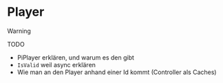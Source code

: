 <div class="article">

# Player

> [!WARNING]
> TODO

* PiPlayer erklären, und warum es den gibt
* `IsValid` weil async erklären
* Wie man an den Player anhand  einer Id kommt (Controller als Caches)


</div>